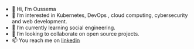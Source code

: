 - 👋 Hi, I’m Oussema
- 👀 I’m interested in Kubernetes, DevOps , cloud computing, cybersecurity and web development.
- 🌱 I’m currently learning social engineering.
- 💞️ I’m looking to collaborate on open source projects.
- 📫 You reach me on <a href="https://www.linkedin.com/in/oussema-mhiri/" target="_blank">linkedin</a>
<!---
Ryder05/Ryder05 is a ✨ special ✨ repository because its `README.md` (this file) appears on your GitHub profile.
You can click the Preview link to take a look at your changes.
--->
